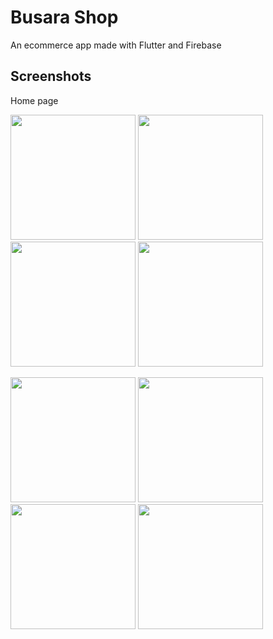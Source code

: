 # Busara Shop

An ecommerce app made with Flutter and Firebase

## Screenshots

Home page

<p float=left> 
  <img src="https://user-images.githubusercontent.com/42675180/163667389-7eeab771-549c-471f-8986-0fbcc7684676.png" width="200">
   <img src="https://user-images.githubusercontent.com/42675180/163667429-3418efee-532b-4050-940d-a96f3a1bd4f1.png" width="200">
   <img src="https://user-images.githubusercontent.com/42675180/163667458-9bdba2fa-a504-4c3f-ad89-8dfa33a17de9.png" width="200">
   <img src="https://user-images.githubusercontent.com/42675180/163667505-7b1d2ec5-6c55-46c3-a2dd-4c7426a4a6f7.png" width="200">
</>
  
 <p float=left> 
  <img src="https://user-images.githubusercontent.com/42675180/163667518-9c39e004-f11f-408b-9dc3-b80c8fbbe69e.png" width="200">
   <img src="https://user-images.githubusercontent.com/42675180/163667523-55af4f8b-1314-42d0-8d5f-e68f949f1f8b.png" width="200">
   <img src="https://user-images.githubusercontent.com/42675180/163667538-ff725798-3443-4578-8f1d-02550848af0a.png" width="200">
   <img src="https://user-images.githubusercontent.com/42675180/163667550-1d9a3326-1973-41a2-b144-7fa18fd3216f.png" width="200">
</>
